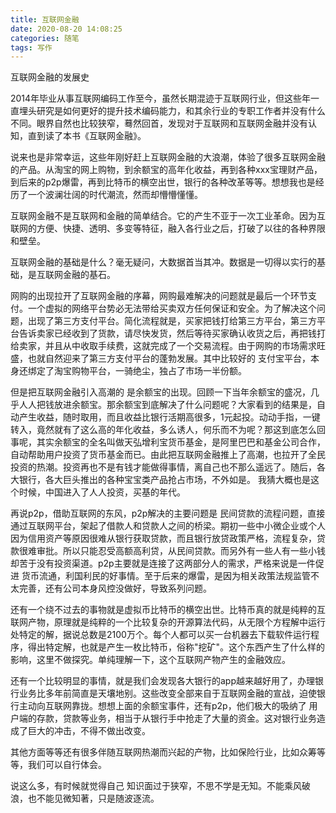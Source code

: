 ```yaml
---
title: 互联网金融
date: 2020-08-20 14:08:25
categories: 随笔
tags: 写作
---
```


互联网金融的发展史

<!-- more -->

2014年毕业从事互联网编码工作至今，虽然长期混迹于互联网行业，但这些年一直埋头研究是如何更好的提升技术编码能力，和其余行业的专职工作者并没有什么不同。眼界自然也比较狭窄，蓦然回首，发现对于互联网和互联网金融并没有认知，直到读了本书《互联网金融》。

说来也是非常幸运，这些年刚好赶上互联网金融的大浪潮，体验了很多互联网金融的产品。从淘宝的网上购物，到余额宝的高年化收益，再到各种xxx宝理财产品，到后来的p2p爆雷，再到比特币的横空出世，银行的各种改革等等。想想我也是经历了一个波澜壮阔的时代潮流，然而却懵懵懂懂。

互联网金融不是互联网和金融的简单结合。它的产生不亚于一次工业革命。因为互联网的方便、快捷、透明、多变等特征，融入各行业之后，打破了以往的各种界限和壁垒。

互联网金融的基础是什么？毫无疑问，大数据首当其冲。数据是一切得以实行的基础，是互联网金融的基石。

网购的出现拉开了互联网金融的序幕，网购最难解决的问题就是最后一个环节支付。一个虚拟的网络平台势必无法带给买卖双方任何保证和安全。为了解决这个问题，出现了第三方支付平台。简化流程就是，买家把钱打给第三方平台，第三方平台告诉卖家已经收到了货款，请尽快发货，然后等待买家确认收货之后，再把钱打给卖家，并且从中收取手续费，这就完成了一个交易流程。由于网购的市场需求旺盛，也就自然迎来了第三方支付平台的蓬勃发展。其中比较好的 支付宝平台，本身还绑定了淘宝购物平台，一骑绝尘，独占了市场一半份额。

但是把互联网金融引入高潮的 是余额宝的出现。回顾一下当年余额宝的盛况，几乎人人把钱放进余额宝。那余额宝到底解决了什么问题呢？大家看到的结果是，自动产生收益，随时取用，而且收益比银行活期高很多，1元起投。动动手指，一键转入，竟然就有了这么高的年化收益，多么诱人，何乐而不为呢？那这到底怎么回事呢，其实余额宝的全名叫做天弘增利宝货币基金，是阿里巴巴和基金公司合作，自动帮助用户投资了货币基金而已。由此把互联网金融推上了高潮，也拉开了全民投资的热潮。投资再也不是有钱才能做得事情，离自己也不那么遥远了。随后，各大银行，各大巨头推出的各种宝宝类产品抢占市场，不外如是。 我猜大概也是这个时候，中国进入了人人投资，买基的年代。

再说p2p，借助互联网的东风，p2p解决的主要问题是 民间贷款的流程问题，直接通过互联网平台，架起了借款人和贷款人之间的桥梁。期初一些中小微企业或个人因为信用资产等原因很难从银行获取贷款，而且银行放贷政策严格，流程复杂，贷款很难审批。所以只能忍受高额高利贷，从民间贷款。而另外有一些人有一些小钱却苦于没有投资渠道。p2p主要就是连接了这两部分人的需求，严格来说是一件促进 货币流通，利国利民的好事情。至于后来的爆雷，是因为相关政策法规监管不太完善，还有公司本身风控没做好，导致系列问题。

还有一个绕不过去的事物就是虚拟币比特币的横空出世。比特币真的就是纯粹的互联网产物，原理就是纯粹的一个比较复杂的开源算法代码，从无限个方程解中运行处特定的解，据说总数是2100万个。每个人都可以买一台机器去下载软件运行程序，得出特定解，也就是产生一枚比特币，俗称"挖矿"。这个东西产生了什么样的影响，这里不做探究。单纯理解一下，这个互联网产物产生的金融效应。

还有一个比较明显的事情，就是我们会发现各大银行的app越来越好用了，办理银行业务比多年前简直是天壤地别。这些改变全部来自于互联网金融的宣战，迫使银行主动向互联网靠拢。想想上面的余额宝事件，还有p2p，他们极大的吸纳了 用户端的存款，贷款等业务，相当于从银行手中抢走了大量的资金。这对银行业务造成了巨大的冲击，不得不做出改变。

其他方面等等还有很多伴随互联网热潮而兴起的产物，比如保险行业，比如众筹等等，我们可以自行体会。


说这么多，有时候就觉得自己 知识面过于狭窄，不思不学是无知。不能乘风破浪，也不能见微知著，只是随波逐流。

